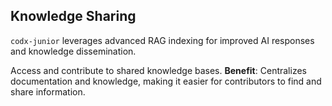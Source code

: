 ## Knowledge Sharing

`codx-junior` leverages advanced RAG indexing for improved AI responses and knowledge dissemination.

Access and contribute to shared knowledge bases. **Benefit**: Centralizes documentation and knowledge, making it easier for contributors to find and share information.